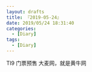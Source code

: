 ```yaml
---
layout: drafts
title: 『2019-05-24』
date: 2019/05/24 18:31:40
categories:
  - [Diary]
tags:
  - [Diary]
---
```


TI9 门票预售
大麦网，就是黄牛网
